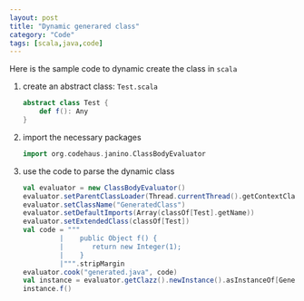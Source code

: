 ```yaml
---
layout: post
title: "Dynamic generared class"
category: "Code"
tags: [scala,java,code]
---
```


Here is the sample code to dynamic create the class in `scala`

1. create an abstract class: `Test.scala`

   ```scala
   abstract class Test {
       def f(): Any
   }
   ```

2. import the necessary packages

   ```scala
   import org.codehaus.janino.ClassBodyEvaluator
   ```

3. use the code to parse the dynamic class

   ```scala
   val evaluator = new ClassBodyEvaluator()
   evaluator.setParentClassLoader(Thread.currentThread().getContextClassLoader)
   evaluator.setClassName("GeneratedClass")
   evaluator.setDefaultImports(Array(classOf[Test].getName))
   evaluator.setExtendedClass(classOf[Test])
   val code = """ 
            |    public Object f() {
            |       return new Integer(1);
            |    }
            |""".stripMargin
   evaluator.cook("generated.java", code)
   val instance = evaluator.getClazz().newInstance().asInstanceOf[GeneratedClass]
   instance.f()
   ```
